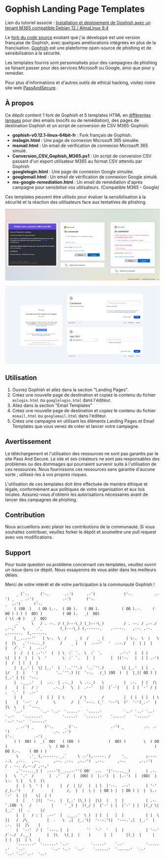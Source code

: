 # Gophish Landing Page Templates

Lien du tutoriel associé : [Installation et déploiement de Gophish avec un tenant M365 compatible Debian 12 / AlmaLinux 9.4](https://passandsecure.fr/deploiement_campagne_phishing_gophish_tenant_M365_sur_debian_alma)

Le [fork du code source](https://github.com/PassAndSecure/Template_Gophish/releases/download/gophish-v0.12.1-linux-64bit-fr/gophish-v0.12.1-linux-64bit-fr.zip) existant que j'ai développé est une version française de Gophish, avec quelques améliorations intégrées en plus de la francisation. [Gophish](https://getgophish.com/) est une plateforme open-source de phishing et de sensibilisation à la sécurité.

Les templates fournis sont personnalisés pour des campagnes de phishing se faisant passer pour des services Microsoft ou Google, ainsi que pour y remédier.

Pour plus d'informations et d'autres outils de ethical hacking, visitez notre site web [PassAndSecure](https://passandsecure.fr).

## À propos

Ce dépôt contient 1 fork de Gophish et 5 templates HTML en [différentes](https://github.com/PassAndSecure/Template_Gophish/tree/main/M365-Campagne) [langues](https://github.com/PassAndSecure/Template_Gophish/tree/main/Google-Campagne) pour des emails (nocifs ou de remédiation), des pages de destination Gophish et un script de conversion de CSV M365-Gophish:

- **gophish-v0.12.1-linux-64bit-fr** : Fork français de Gophish.
- **mslogin.html** : Une page de connexion Microsoft 365 simulée.
- **msmail.html** : Un email de vérification de connexion Microsoft 365 simulé.
- **Conversion_CSV_Gophish_M365.ps1** : Un script de conversion CSV passant d'un export utilisateur M365 au format CSV attendu par Gophish
- **googlelogin.html** : Une page de connexion Google simulée.
- **googlemail.html** : Un email de vérification de connexion Google simulé.
- **ms-google-remediation.html** : Un email de remédiation d'après campagne pour sensibilisé vos utilisateurs. (Compatible M365 - Google)

Ces templates peuvent être utilisés pour évaluer la sensibilisation à la sécurité et la réaction des utilisateurs face aux tentatives de phishing.

![Connexion M365](https://github.com/PassAndSecure/Template_Gophish/blob/main/Picture/Connexion_M365-1.png)

![Connexion Google](https://github.com/PassAndSecure/Template_Gophish/blob/main/Picture/Connexion_Google-1.png)

## Utilisation

1. Ouvrez Gophish et allez dans la section "Landing Pages".
2. Créez une nouvelle page de destination et copiez le contenu du fichier `mslogin.html` ou `googlelogin.html` dans l'éditeur.
3. Allez dans la section "Email Templates"
4. Créez une nouvelle page de destination et copiez le contenu du fichier `msmail.html` ou `googlemail.html` dans l'éditeur.
5. Créez une campagne en utilisant les éléments Landing Pages et Email Templates que vous venez de créer et lancer votre campagne.

## Avertissement

Le téléchargement et l'utilisation des ressources ne sont pas garantis par le site Pass And Secure. Le site et ses créateurs ne sont pas responsables des problèmes ou des dommages qui pourraient survenir suite à l'utilisation de ces ressources. Nous fournissons ces ressources sans garantie d'aucune sorte ; utilisez-les à vos propres risques.

L'utilisation de ces templates doit être effectuée de manière éthique et légale, conformément aux politiques de votre organisation et aux lois locales. Assurez-vous d'obtenir les autorisations nécessaires avant de lancer des campagnes de phishing.

## Contribution

Nous accueillons avec plaisir les contributions de la communauté. Si vous souhaitez contribuer, veuillez forker le dépôt et soumettre une pull request avec vos modifications.

## Support

Pour toute question ou problème concernant ces templates, veuillez ouvrir un issue dans ce dépôt. Nous essayerons de vous aider dans les meilleurs délais.

Merci de votre intérêt et de votre participation à la communauté Gophish !


         _ (`-.     ('-.       .-')      .-')             ('-.          .-') _   _ .-') _           .-')       ('-.                             _  .-')      ('-.                                          
        ( (OO  )   ( OO ).-.  ( OO ).   ( OO ).          ( OO ).-.     ( OO ) ) ( (  OO) )         ( OO ).   _(  OO)                           ( \( -O )   _(  OO)                                         
        _.`     \   / . --. / (_)---\_) (_)---\_)         / . --. / ,--./ ,--,'   \     .'_        (_)---\_) (,------.    .-----.   ,--. ,--.    ,------.  (,------.                                        
        (__...--''   | \-.  \  /    _ |  /    _ |          | \-.  \  |   \ |  |\   ,`'--..._)       /    _ |   |  .---'   '  .--./   |  | |  |    |   /`. '  |  .---'                                        
        |  /  | | .-'-'  |  | \  :` `.  \  :` `.        .-'-'  |  | |    \|  | )  |  |  \  '       \  :` `.   |  |       |  |('-.   |  | | .-')  |  /  | |  |  |                                            
        |  |_.' |  \| |_.'  |  '..`''.)  '..`''.)        \| |_.'  | |  .     |/   |  |   ' |        '..`''.) (|  '--.   /_) |OO  )  |  |_|( OO ) |  |_.' | (|  '--.                                         
        |  .___.'   |  .-.  | .-._)   \ .-._)   \         |  .-.  | |  |\    |    |  |   / :       .-._)   \  |  .--'   ||  |`-'|   |  | | `-' / |  .  '.'  |  .--'                                         
        |  |        |  | |  | \       / \       /         |  | |  | |  | \   |    |  '--'  /       \       /  |  `---. (_'  '--'\  ('  '-'(_.-'  |  |\  \   |  `---.                                        
        `--'        `--' `--'  `-----'   `-----'          `--' `--' `--'  `--'    `-------'         `-----'   `------'    `-----'    `-----'     `--' '--'  `------'                                        
         _ .-') _     ('-.     _ (`-.               .-') _         .-. .-')                    .-. .-')                                         ('-.         .-') _  
        ( (  OO) )  _(  OO)   ( (OO  )             (  OO) )        \  ( OO )                   \  ( OO )                                       ( OO ).-.    ( OO ) ) 
         \     .'_ (,------. _.`     \ .-'),-----. /     '._        ;-----.\  ,--.   ,--.      ,--. ,--.  ,-.-')  ,--.      ,--.      ,-.-')   / . --. /,--./ ,--,'  
         ,`'--..._) |  .---'(__...--''( OO'  .-.  '|'--...__)       | .-.  |   \  `.'  /       |  .'   /  |  |OO) |  |.-')  |  |.-')  |  |OO)  | \-.  \ |   \ |  |\  
         |  |  \  ' |  |     |  /  | |/   |  | |  |'--.  .--'       | '-' /_).-')     /        |      /,  |  |  \ |  | OO ) |  | OO ) |  |  \.-'-'  |  ||    \|  | ) 
         |  |   ' |(|  '--.  |  |_.' |\_) |  |\|  |   |  |          | .-. `.(OO  \   /         |     ' _) |  |(_/ |  |`-' | |  |`-' | |  |(_/ \| |_.'  ||  .     |/  
         |  |   / : |  .--'  |  .___.'  \ |  | |  |   |  |          | |  \  ||   /  /\_        |  .   \  ,|  |_.'(|  '---.'(|  '---.',|  |_.'  |  .-.  ||  |\    |   
         |  '--'  / |  `---. |  |        `'  '-'  '   |  |          | '--'  /`-./  /.__)       |  |\   \(_|  |    |      |  |      |(_|  |     |  | |  ||  | \   |   
         `-------'  `------' `--'          `-----'    `--'          `------'   `--'            `--' '--'  `--'    `------'  `------'  `--'     `--' `--'`--'  `--'         

